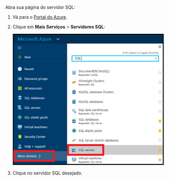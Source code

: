 
Abra sua página do servidor SQL:

1. Vá para o [Portal do Azure](https://portal.azure.com).
2. Clique em **Mais Serviços** > **Servidores SQL**:
   
   ![Servidores SQL](./media/sql-database-browse-to-server/browse-to-server.png)
3. Clique no servidor SQL desejado.



<!--HONumber=Jan17_HO3-->


